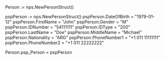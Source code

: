 Person := nps.NewPersonStruct()

pspPerson := nps.NewPersonStruct()
pspPerson.DateOfBirth = "1979-01-12"
pspPerson.FirstName = "John"
pspPerson.Gender = "M"
pspPerson.IDNumber = "54111111"
pspPerson.IDType = "200"
pspPerson.LastName = "Doe"
pspPerson.MiddleName = "Michael"
pspPerson.Nationality = "ARG"
pspPerson.PhoneNumber1 = "+1 011 11111111"
pspPerson.PhoneNumber2 = "+1 011 22222222"

Person.psp_Person = pspPerson
